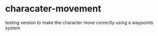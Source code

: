 # characater-movement
testing version to make the character move correctly using a waypoints system
